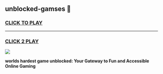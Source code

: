 
## unblocked-gamses 👋
<h3>
<a href="https://premium.freeplayer.one?title=unblocked-gamses&ref=14F">CLICK TO PLAY</a></h3>
<hr>

<h3>
<a href="https://premium.freeplayer.one?title=unblocked-gamses&ref=14F">CLICK 2 PLAY</a>
  
</h3>

<a href="https://premium.freeplayer.one?title=unblocked-gamses&ref=12F/"><img src="https://clearcache.store/games.png"></a>


**worlds hardest game unblocked: Your Gateway to Fun and Accessible Online Gaming**
